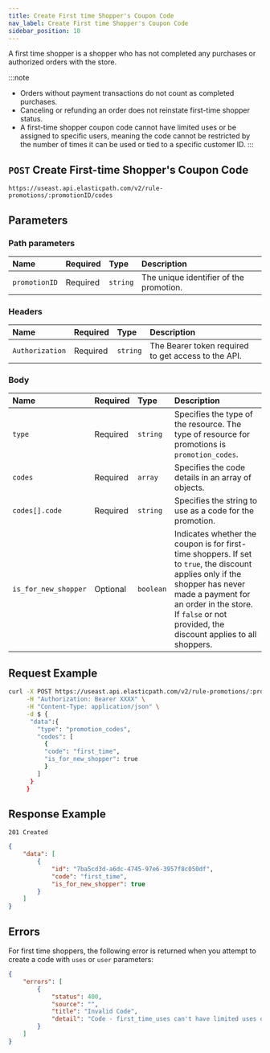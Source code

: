 ```yaml
---
title: Create First time Shopper's Coupon Code
nav_label: Create First time Shopper's Coupon Code
sidebar_position: 10
---
```


A first time shopper is a shopper who has not completed any purchases or authorized orders with the store. 

:::note
- Orders without payment transactions do not count as completed purchases. 
- Canceling or refunding an order does not reinstate first-time shopper status.
- A first-time shopper coupon code cannot have limited uses or be assigned to specific users, meaning the code cannot be restricted by the number of times it can be used or tied to a specific customer ID.
:::

## `POST` Create First-time Shopper's Coupon Code

```http
https://useast.api.elasticpath.com/v2/rule-promotions/:promotionID/codes
```

## Parameters

### Path parameters

| Name | Required | Type     | Description                      |
|:-----|:---------|:---------|:---------------------------------|
| `promotionID` | Required | `string` | The unique identifier of the promotion. |

### Headers

| Name            | Required | Type     | Description                          |
|:----------------|:---------|:---------|:-------------------------------------|
| `Authorization` | Required | `string` | The Bearer token required to get access to the API. |

### Body

| Name           | Required | Type      | Description                          |
|:---------------|:---------|:----------|:-------------------------------------|
| `type`         | Required | `string`  | Specifies the type of the resource. The type of resource for promotions is `promotion_codes`. |
| `codes`        | Required | `array`   | Specifies the code details in an array of objects. |
| `codes[].code` | Required | `string`  | Specifies the string to use as a code for the promotion. |
| `is_for_new_shopper` | Optional | `boolean` | Indicates whether the coupon is for first-time shoppers. If set to `true`, the discount applies only if the shopper has never made a payment for an order in the store. If `false` or not provided, the discount applies to all shoppers. |

## Request Example

```bash
curl -X POST https://useast.api.elasticpath.com/v2/rule-promotions/:promotionID/codes \
     -H "Authorization: Bearer XXXX" \
     -H "Content-Type: application/json" \
     -d $ {
      "data":{
        "type": "promotion_codes",
        "codes": [
          {
          "code": "first_time",
          "is_for_new_shopper": true
          }
        ]
      }
     }
```

## Response Example

`201 Created`

```json
{
    "data": [
        {
            "id": "7ba5cd3d-a6dc-4745-97e6-3957f8c050df",
            "code": "first_time",
            "is_for_new_shopper": true
        }
    ]
}
```

## Errors

For first time shoppers, the following error is returned when you attempt to create a code with `uses` or `user` parameters:

```json
{
    "errors": [
        {
            "status": 400,
            "source": "",
            "title": "Invalid Code",
            "detail": "Code - first_time_uses can't have limited uses or assigned to users since it's for first time shoppers."
        }
    ]
}
```



          
